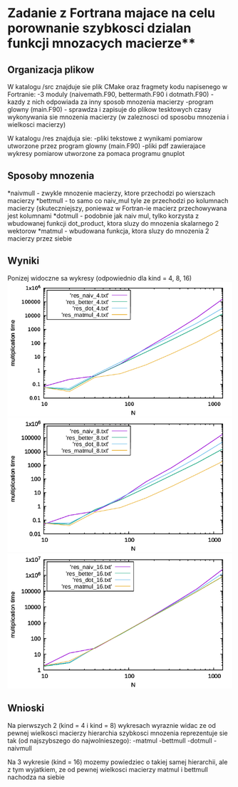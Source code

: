 # Zadanie z Fortrana majace na celu porownanie szybkosci dzialan funkcji mnozacych macierze**

## Organizacja plikow
W katalogu /src znajduje sie plik CMake oraz fragmety kodu napisenego w Fortranie:
-3 moduly (naivemath.F90, bettermath.F90 i dotmath.F90) - kazdy z nich odpowiada za inny sposob mnozenia macierzy 
-program glowny (main.F90) - sprawdza i zapisuje do plikow tesktowych czasy wykonywania sie mnozenia macierzy (w zaleznosci od sposobu mnozenia i wielkosci macierzy)

W katalogu /res znajduja sie:
-pliki tekstowe z wynikami pomiarow utworzone przez program glowny (main.F90)
-pliki pdf zawierajace wykresy pomiarow utworzone za pomaca programu gnuplot

## Sposoby mnozenia
*naivmull - zwykle mnozenie macierzy, ktore przechodzi po wierszach macierzy
*bettmull - to samo co naiv_mul tyle ze przechodzi po kolumnach macierzy (skuteczniejszy, poniewaz w Fortran-ie macierz przechowywana jest kolumnami
*dotmull - podobnie jak naiv mul, tylko korzysta z wbudowanej funkcji dot_product, ktora sluzy do mnozenia skalarnego 2 wektorow
*matmul - wbudowana funkcja, ktora sluzy do mnozenia 2 macierzy przez siebie

## Wyniki
Ponizej widoczne sa wykresy (odpowiednio dla kind = 4, 8, 16)
![wykres4](res/wykres4.png)
![wykres4](res/wykres8.png)
![wykres4](res/wykres16.png)

## Wnioski
Na pierwszych 2 (kind = 4 i kind = 8) wykresach wyraznie widac ze od pewnej wielkosci macierzy hierarchia szybkosci mnozenia reprezentuje sie tak (od najszybszego do najwolnieszego):
-matmul
-bettmull
-dotmull
-naivmull

Na 3 wykresie (kind = 16) mozemy powiedziec o takiej samej hierarchii, ale z tym wyjatkiem, ze od pewnej wielkosci macierzy matmul i bettmull nachodza na siebie

